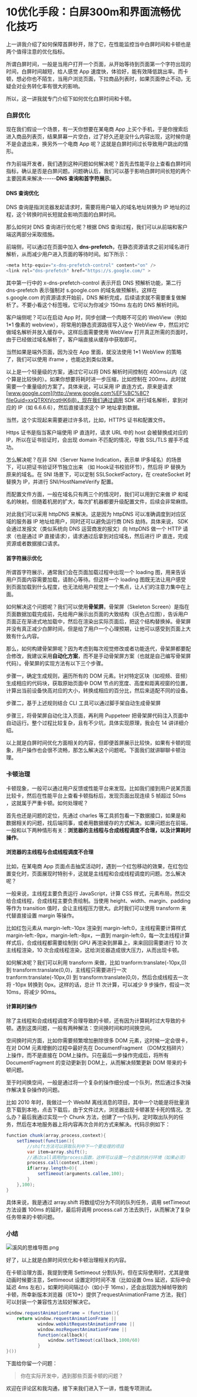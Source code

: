 # 10优化手段：白屏300m和界面流畅优化技巧

上一讲我介绍了如何保障首屏秒开，除了它，在性能监控当中白屏时间和卡顿也是两个值得注意的优化指标。

所谓白屏时间，一般是当用户打开一个页面，从开始等待到页面第一个字符出现的时间，白屏时间越短，给人感觉 App 速度快，体验好，能有效降低跳出率。而卡顿，想必你也不陌生，当用户浏览页面，下拉商品列表时，如果页面停止不动，无疑会对业务转化率有很大的影响。

所以，这一讲我就专门介绍下如何优化白屏时间和卡顿。

### 白屏优化

现在我们假设一个场景，有一天你想要在某电商 App 上买个手机，于是你搜索后进入商品列表页，结果屏幕一片空白，过了好久还是没什么内容出现，这时候你是不是会退出来，换另外一个电商 App 呢？这就是白屏时间过长导致用户跳出的情形。

作为前端开发者，我们遇到这种问题如何解决呢？首先去性能平台上查看白屏时间指标，确认是否是白屏问题。问题确认后，我们可以基于影响白屏时间长短的两个主要因素来解决------**DNS 查询和首字符展示**。

#### DNS 查询优化

DNS 查询是指浏览器发起请求时，需要将用户输入的域名地址转换为 IP 地址的过程，这个转换时间长短就会影响页面的白屏时间。

那么如何对 DNS 查询进行优化呢？根据 DNS 查询过程，我们可以从前端和客户端这两部分采取措施。

前端侧，可以通过在页面中加入 **dns-prefetch**，在静态资源请求之前对域名进行解析，从而减少用户进入页面的等待时间。如下所示：

```java
<meta http-equiv="x-dns-prefetch-control" content="on" />
<link rel="dns-prefetch" href="https://s.google.com/" >
```

其中第一行中的 x-dns-prefetch-control 表示开启 DNS 预解析功能，第二行 dns-prefetch 表示强制对 s.google.com 的域名做预解析。这样在 s.google.com 的资源请求开始前，DNS 解析完成，后续请求就不需要重复做解析了。不要小看这个标签哦，它可以为你减少 150ms 左右的 DNS 解析时间。

客户端侧呢？可以在启动 App 时，同步创建一个肉眼不可见的 WebView（例如 1\*1 像素的 webview），将常用的静态资源路径写入这个 WebView 中，然后对它做域名解析并放入缓存中。这样后面需要使用 WebView 打开真正所需的页面时，由于已经做过域名解析了，客户端直接从缓存中获取即可。

当然如果是端外页面，因为没在 App 里面，就没法使用 1\*1 WebView 的策略了，我们可以使用 iframe ，也能达到类似效果。

以上是一个轻量级的方案，通过它可以将 DNS 解析时间控制在 400ms以内（这个算是比较快的）。如果你想要将耗时进一步压缩，比如控制在 200ms，此时就需要一个重量级的方案了。具体来说，可以采用 IP 直连方式，原来是请求[www.google.com](http://www.google.com%EF%BC%8C?fileGuid=xxQTRXtVcqtHK6j8)，现在我们通过调用 SDK 进行域名解析，拿到对应的 IP（如 6.6.6.6），然后直接请求这个 IP 地址拿到数据。

当然，这个实现起来需要避过许多坑，比如，HTTPS 证书和配置文件。

Https 证书是指当客户端使用 IP 直连时，请求 URL 中的 host 会被替换成对应的 IP，所以在证书验证时，会出现 domain 不匹配的情况，导致 SSL/TLS 握手不成功。

怎么解决呢？在非 SNI（Server Name Indication，表示单 IP多域名）的场景下，可以把证书验证环节独立出来 （如 Hook证书校验环节），然后将 IP 替换为原来的域名。在 SNI 场景下，可以定制 SSLSocketFactory，在 createSocket 时替换为 IP，并进行 SNI/HostNameVerify 配置。

而配置文件方面，一般在域名只有两三个的情况时，我们可以用到它来做 IP 和域名的映射。但随着机房的扩大，每次扩机器都要升级配置文件，后续会非常麻烦。

对此我们可以采用 httpDNS 来解决。这是因为 httpDNS 可以准确调度到对应区域的服务器 IP 地址给用户，同时还可以避免运行商 DNS 劫持。具体来说， SDK 会通过发报文（类似系统向 DNS 运营商发的报文）向 httpDNS 做一个 HTTP 请求（也是通过 IP 直接请求），请求通过后拿到对应域名，然后进行 IP 直连，完成资源或者数据接口请求。

#### 首字符展示优化

所谓首字符展示，通常我们会在页面加载过程中出现一个 loading 图，用来告诉用户页面内容需要加载，请耐心等待。但这样一个 loading 图既无法让用户感受到页面加载到什么程度，也无法给用户视觉上一个焦点，让人们的注意力集中在上面。

如何解决这个问题呢？我们可以使用**骨架屏**。骨架屏（Skeleton Screen）是指在页面数据加载完成前，先给用户展示出页面的大致结构（灰色占位图），告诉用户页面正在渐进式地加载中，然后在渲染出实际页面后，把这个结构替换掉。骨架屏并没有真正减少白屏时间，但是给了用户一个心理预期，让他可以感受到页面上大致有什么内容。

那么，如何构建骨架屏呢？因为考虑到每次视觉修改或者功能迭代，骨架屏都要配合修改，我建议采用**自动化方案**，而不是手动骨架屏方案（也就是自己编写骨架屏代码）。骨架屏的实现方法有以下三个步骤。

步骤一，确定生成规则，遍历所有的 DOM 元素。针对特定区块（如视频、音频）生成相应的代码块，获取原始页面中 DOM 节点的宽度、高度和距离视窗的位置，计算出当前设备快高对应的大小，转换成相应的百分比，然后来适配不同的设备。

步骤二，基于上述规则结合 CLI 工具可以通过脚手架自动生成骨架屏

步骤三，将骨架屏自动化注入页面，再利用 Puppeteer 把骨架屏代码注入页面中自动运行。整个过程比较复杂，且有不少坑，具体实现原理，我会在 14 讲详细介绍。

以上就是白屏时间优化方面相关的内容，但即便首屏展示比较快，如果有卡顿的现象，用户操作也会很不流畅，那怎么解决这个问题呢。下面我们就讲聊聊卡顿治理。

### 卡顿治理

卡顿现象，一般可以通过用户反馈或性能平台来发现。比如我们接到用户说某页面比较卡，然后在性能平台上查看卡顿指标后，发现页面出现连续 5 帧超过 50ms ，这就属于严重卡顿。如何处理呢？

首先也还是问题的定位，先通过 charles 等工具抓包看一下数据接口，如果是和数据相关的问题，找后端同事，或者用数据缓存的方式解决。如果问题出在前端，一般和以下两种情形有关：**浏览器的主线程与合成线程调度不合理，以及计算耗时操作**。

#### 浏览器的主线程与合成线程调度不合理

比如，在某电商 App 页面点击抽奖活动时，遇到一个红包移动的效果，在红包位置变化时，页面展现时特别卡，这就是主线程和合成线程调度的问题。怎么解决呢？

一般来说，主线程主要负责运行 JavaScript，计算 CSS 样式，元素布局，然后交给合成线程，合成线程主要负责绘制。当使用 height、width、margin、padding 等作为 transition 值时，会让主线程压力很大。此时我们可以使用 transform 来代替直接设置 margin 等操作。

比如红包元素从 margin-left:-10px 渲染到 margin-left:0，主线程需要计算样式 margin-left:-9px，margin-left:-8px，一直到 margin-left:0，每一次主线程计算样式后，合成线程都需要绘制到 GPU 再渲染到屏幕上，来来回回需要进行 10 次主线程渲染，10 次合成线程渲染，这给浏览器造成很大压力，从而出现卡顿。

如何解决呢？我们可以利用 transform 来做，比如 tranform:translate(-10px,0) 到 transform:translate(0,0)，主线程只需要进行一次tranform:translate(-10px,0) 到 transform:translate(0,0)，然后合成线程去一次将 -10px 转换到 0px。这样的话，总计 11 次计算，可以减少 9 步操作，假设一次 10ms，将减少 90ms。

#### 计算耗时操作

除了主线程和合成线程调度不合理导致的卡顿，还有因为计算耗时过大导致的卡顿。遇到这类问题，一般有两种解法：空间换时间和时间换空间。

空间换时间方面，比如你需要频繁增加删除很多 DOM 元素，这时候一定会很卡，在对 DOM 元素增删的过程中最好先在 DocumentFragment （DOM文档碎片）上操作，而不是直接在 DOM上操作。只在最后一步操作完成后，将所有 DocumentFragment 的变动更新到 DOM上，从而解决频繁更新 DOM 带来的卡顿问题。

至于时间换空间，一般是通过将一个复杂的操作细分成一个队列，然后通过多次操作解决复杂操作的问题。

比如 2010 年时，我做过一个 WebIM 离线消息的项目，其中一个功能是将批量消息下载到本地，点击下载后，由于文件过大，浏览器出现卡顿甚至卡死的情况。怎么办？最后我通过实现一个 Chunk 方法，创建了一个队列，定时取出队列的任务，然后在本地服务器上将内容再次合并的方式来解决。代码示例如下：

```java
function chunk(array,process,context){
    setTimeout(function(){
        //shift方法可以获取队列中下一个要处理的项目
        var item=array.shift();
        //通过call调用的process函数，这样可以设置一个合适的执行环境（如果必须）
        process.call(context,item);
        if(array.length>0){
            setTimeout(arguments.callee,100);
        }
    },100);
}
```

具体来说，我是通过 array.shift 将数组切分为不同的队列任务，调用 setTimeout 方法设置 100ms 的延时，最后将调用 process.call 方法去执行，从而解决了复杂任务带来的卡顿问题。

### 小结


<Image alt="溪风的思维导图.png" src="https://s0.lgstatic.com/i/image6/M00/25/74/CioPOWBZsmGADD2WAAJSwP3lgjs259.png"/> 


好了，以上就是白屏时间优化和卡顿治理相关的内容。

在卡顿治理方面，我提到使用 Settimeout 分割队列，但在实际使用时，尤其是做动画时候要注意，Settimeout 设置定时时间不准（比如设置 0ms 延迟，实际中会延迟 4ms 左右），如果时间间隔过小（如小于 16ms），还会出现因为掉帧导致的卡顿，所幸新版本浏览器（IE10+）提供了requestAnimationFrame 方法，我们可以封装一个兼容性方法较好解决它。

```java
window.requestAnimationFrame = (function(){
    return window.requestAnimationFrame ||
            window.webkitRequestAnimationFrame ||
            window.mozRequestAnimationFrame ||
            function(callback){
                window.setTimeout(callback,1000/60)
            }
}())
```

下面给你留一个问题：
> 你在实际开发中，遇到那些页面卡顿的问题？

欢迎在评论区和我沟通，接下来我们进入下一讲，性能专项测试。

